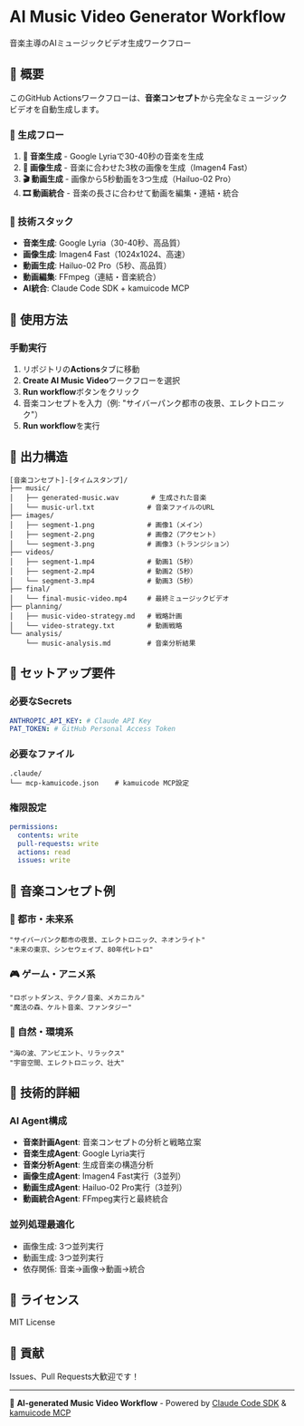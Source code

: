 # AI Music Video Generator Workflow

音楽主導のAIミュージックビデオ生成ワークフロー

## 🎵 概要

このGitHub Actionsワークフローは、**音楽コンセプト**から完全なミュージックビデオを自動生成します。

### 🎯 生成フロー

1. **🎼 音楽生成** - Google Lyriaで30-40秒の音楽を生成
2. **🎨 画像生成** - 音楽に合わせた3枚の画像を生成（Imagen4 Fast）
3. **🎬 動画生成** - 画像から5秒動画を3つ生成（Hailuo-02 Pro）
4. **🎞️ 動画統合** - 音楽の長さに合わせて動画を編集・連結・統合

### 🔧 技術スタック

- **音楽生成**: Google Lyria（30-40秒、高品質）
- **画像生成**: Imagen4 Fast（1024x1024、高速）
- **動画生成**: Hailuo-02 Pro（5秒、高品質）
- **動画編集**: FFmpeg（連結・音楽統合）
- **AI統合**: Claude Code SDK + kamuicode MCP

## 🚀 使用方法

### 手動実行

1. リポジトリの**Actions**タブに移動
2. **Create AI Music Video**ワークフローを選択
3. **Run workflow**ボタンをクリック
4. 音楽コンセプトを入力（例: "サイバーパンク都市の夜景、エレクトロニック"）
5. **Run workflow**を実行

## 📁 出力構造

```
[音楽コンセプト]-[タイムスタンプ]/
├── music/
│   ├── generated-music.wav        # 生成された音楽
│   └── music-url.txt             # 音楽ファイルのURL
├── images/
│   ├── segment-1.png             # 画像1（メイン）
│   ├── segment-2.png             # 画像2（アクセント）
│   └── segment-3.png             # 画像3（トランジション）
├── videos/
│   ├── segment-1.mp4             # 動画1（5秒）
│   ├── segment-2.mp4             # 動画2（5秒）
│   └── segment-3.mp4             # 動画3（5秒）
├── final/
│   └── final-music-video.mp4     # 最終ミュージックビデオ
├── planning/
│   ├── music-video-strategy.md   # 戦略計画
│   └── video-strategy.txt        # 動画戦略
└── analysis/
    └── music-analysis.md         # 音楽分析結果
```

## 🔧 セットアップ要件

### 必要なSecrets

```yaml
ANTHROPIC_API_KEY: # Claude API Key
PAT_TOKEN: # GitHub Personal Access Token
```

### 必要なファイル

```
.claude/
└── mcp-kamuicode.json    # kamuicode MCP設定
```

### 権限設定

```yaml
permissions:
  contents: write
  pull-requests: write
  actions: read
  issues: write
```

## 🎵 音楽コンセプト例

### 🌆 都市・未来系
```
"サイバーパンク都市の夜景、エレクトロニック、ネオンライト"
"未来の東京、シンセウェイブ、80年代レトロ"
```

### 🎮 ゲーム・アニメ系
```
"ロボットダンス、テクノ音楽、メカニカル"
"魔法の森、ケルト音楽、ファンタジー"
```

### 🌊 自然・環境系
```
"海の波、アンビエント、リラックス"
"宇宙空間、エレクトロニック、壮大"
```

## 🤖 技術的詳細

### AI Agent構成
- **音楽計画Agent**: 音楽コンセプトの分析と戦略立案
- **音楽生成Agent**: Google Lyria実行
- **音楽分析Agent**: 生成音楽の構造分析
- **画像生成Agent**: Imagen4 Fast実行（3並列）
- **動画生成Agent**: Hailuo-02 Pro実行（3並列）
- **動画統合Agent**: FFmpeg実行と最終統合

### 並列処理最適化
- 画像生成: 3つ並列実行
- 動画生成: 3つ並列実行
- 依存関係: 音楽→画像→動画→統合

## 📄 ライセンス

MIT License

## 👥 貢献

Issues、Pull Requests大歓迎です！

---

🎵 **AI-generated Music Video Workflow** - Powered by [Claude Code SDK](https://github.com/anthropics/claude-code) & [kamuicode MCP](https://www.kamui.ai/ja)